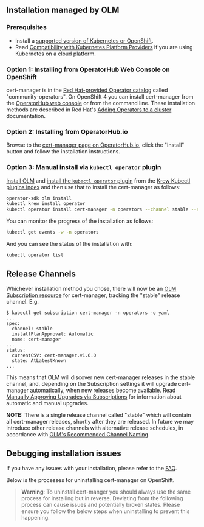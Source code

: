 ## Installation managed by OLM

### Prerequisites

- Install a
  [supported version of Kubernetes or OpenShift](../supported-releases/).
- Read [Compatibility with Kubernetes Platform Providers](../compatibility/) if
  you are using Kubernetes on a cloud platform.

### Option 1: Installing from OperatorHub Web Console on OpenShift

cert-manager is in the [Red Hat-provided Operator catalog][] called
"community-operators". On OpenShift 4 you can install cert-manager from the
[OperatorHub web console][] or from the command line. These installation methods
are described in Red Hat's [Adding Operators to a cluster][] documentation.

[red hat-provided operator catalog]:
  https://docs.openshift.com/container-platform/4.7/operators/understanding/olm-rh-catalogs.html#olm-rh-catalogs_olm-rh-catalogs
[operatorhub web console]:
  https://docs.openshift.com/container-platform/4.7/operators/understanding/olm-understanding-operatorhub.html
[adding operators to a cluster]:
  https://docs.openshift.com/container-platform/4.7/operators/admin/olm-adding-operators-to-cluster.html

### Option 2: Installing from OperatorHub.io

Browse to the
[cert-manager page on OperatorHub.io](https://operatorhub.io/operator/cert-manager),
click the "Install" button and follow the installation instructions.

### Option 3: Manual install via `kubectl operator` plugin

[Install OLM][] and [install the `kubectl operator` plugin][] from the [Krew
Kubectl plugins index][] and then use that to install the cert-manager as
follows:

```sh
operator-sdk olm install
kubectl krew install operator
kubectl operator install cert-manager -n operators --channel stable --approval Automatic
```

You can monitor the progress of the installation as follows:

```sh
kubectl get events -w -n operators
```

And you can see the status of the installation with:

```sh
kubectl operator list
```

[install olm]: https://sdk.operatorframework.io/docs/installation/
[install the `kubectl operator` plugin]:
  https://github.com/operator-framework/kubectl-operator#install
[krew kubectl plugins index]:
  https://krew.sigs.k8s.io/plugins/#:~:text=cert-manager

## Release Channels

Whichever installation method you chose, there will now be an [OLM Subscription
resource][] for cert-manager, tracking the "stable" release channel. E.g.

```console
$ kubectl get subscription cert-manager -n operators -o yaml
...
spec:
  channel: stable
  installPlanApproval: Automatic
  name: cert-manager
...
status:
  currentCSV: cert-manager.v1.6.0
  state: AtLatestKnown
...
```

This means that OLM will discover new cert-manager releases in the stable
channel, and, depending on the Subscription settings it will upgrade
cert-manager automatically, when new releases become available. Read [Manually
Approving Upgrades via Subscriptions][] for information about automatic and
manual upgrades.

[olm subscription resource]:
  https://olm.operatorframework.io/docs/concepts/crds/subscription/
[manually approving upgrades via subscriptions]:
  https://olm.operatorframework.io/docs/concepts/crds/subscription/#manually-approving-upgrades-via-subscriptions

**NOTE:** There is a single release channel called "stable" which will contain
all cert-manager releases, shortly after they are released. In future we may
introduce other release channels with alternative release schedules, in
accordance with [OLM's Recommended Channel Naming][].

[olm's recommended channel naming]:
  https://olm.operatorframework.io/docs/best-practices/channel-naming/#recommended-channel-naming

## Debugging installation issues

If you have any issues with your installation, please refer to the
[FAQ](../../faq/).

Below is the processes for uninstalling cert-manager on OpenShift.

> **Warning**: To uninstall cert-manger you should always use the same process
> for installing but in reverse. Deviating from the following process can cause
> issues and potentially broken states. Please ensure you follow the below steps
> when uninstalling to prevent this happening.
